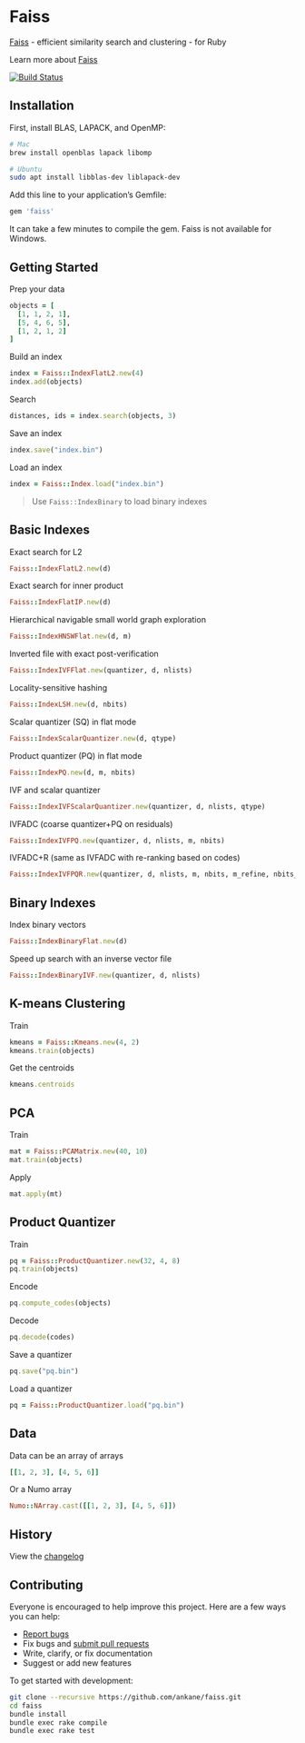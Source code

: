 # Faiss

[Faiss](https://github.com/facebookresearch/faiss) - efficient similarity search and clustering - for Ruby

Learn more about [Faiss](https://engineering.fb.com/data-infrastructure/faiss-a-library-for-efficient-similarity-search/)

[![Build Status](https://github.com/ankane/faiss/workflows/build/badge.svg?branch=master)](https://github.com/ankane/faiss/actions)

## Installation

First, install BLAS, LAPACK, and OpenMP:

```sh
# Mac
brew install openblas lapack libomp

# Ubuntu
sudo apt install libblas-dev liblapack-dev
```

Add this line to your application’s Gemfile:

```ruby
gem 'faiss'
```

It can take a few minutes to compile the gem. Faiss is not available for Windows.

## Getting Started

Prep your data

```ruby
objects = [
  [1, 1, 2, 1],
  [5, 4, 6, 5],
  [1, 2, 1, 2]
]
```

Build an index

```ruby
index = Faiss::IndexFlatL2.new(4)
index.add(objects)
```

Search

```ruby
distances, ids = index.search(objects, 3)
```

Save an index

```ruby
index.save("index.bin")
```

Load an index

```ruby
index = Faiss::Index.load("index.bin")
```

> Use `Faiss::IndexBinary` to load binary indexes

## Basic Indexes

Exact search for L2

```rb
Faiss::IndexFlatL2.new(d)
```

Exact search for inner product

```rb
Faiss::IndexFlatIP.new(d)
```

Hierarchical navigable small world graph exploration

```rb
Faiss::IndexHNSWFlat.new(d, m)
```

Inverted file with exact post-verification

```rb
Faiss::IndexIVFFlat.new(quantizer, d, nlists)
```

Locality-sensitive hashing

```rb
Faiss::IndexLSH.new(d, nbits)
```

Scalar quantizer (SQ) in flat mode

```rb
Faiss::IndexScalarQuantizer.new(d, qtype)
```

Product quantizer (PQ) in flat mode

```rb
Faiss::IndexPQ.new(d, m, nbits)
```

IVF and scalar quantizer

```rb
Faiss::IndexIVFScalarQuantizer.new(quantizer, d, nlists, qtype)
```

IVFADC (coarse quantizer+PQ on residuals)

```rb
Faiss::IndexIVFPQ.new(quantizer, d, nlists, m, nbits)
```

IVFADC+R (same as IVFADC with re-ranking based on codes)

```rb
Faiss::IndexIVFPQR.new(quantizer, d, nlists, m, nbits, m_refine, nbits_refine)
```

## Binary Indexes

Index binary vectors

```rb
Faiss::IndexBinaryFlat.new(d)
```

Speed up search with an inverse vector file

```rb
Faiss::IndexBinaryIVF.new(quantizer, d, nlists)
```

## K-means Clustering

Train

```ruby
kmeans = Faiss::Kmeans.new(4, 2)
kmeans.train(objects)
```

Get the centroids

```ruby
kmeans.centroids
```

## PCA

Train

```ruby
mat = Faiss::PCAMatrix.new(40, 10)
mat.train(objects)
```

Apply

```ruby
mat.apply(mt)
```

## Product Quantizer

Train

```ruby
pq = Faiss::ProductQuantizer.new(32, 4, 8)
pq.train(objects)
```

Encode

```ruby
pq.compute_codes(objects)
```

Decode

```ruby
pq.decode(codes)
```

Save a quantizer

```ruby
pq.save("pq.bin")
```

Load a quantizer

```ruby
pq = Faiss::ProductQuantizer.load("pq.bin")
```

## Data

Data can be an array of arrays

```ruby
[[1, 2, 3], [4, 5, 6]]
```

Or a Numo array

```ruby
Numo::NArray.cast([[1, 2, 3], [4, 5, 6]])
```

## History

View the [changelog](https://github.com/ankane/faiss/blob/master/CHANGELOG.md)

## Contributing

Everyone is encouraged to help improve this project. Here are a few ways you can help:

- [Report bugs](https://github.com/ankane/faiss/issues)
- Fix bugs and [submit pull requests](https://github.com/ankane/faiss/pulls)
- Write, clarify, or fix documentation
- Suggest or add new features

To get started with development:

```sh
git clone --recursive https://github.com/ankane/faiss.git
cd faiss
bundle install
bundle exec rake compile
bundle exec rake test
```
